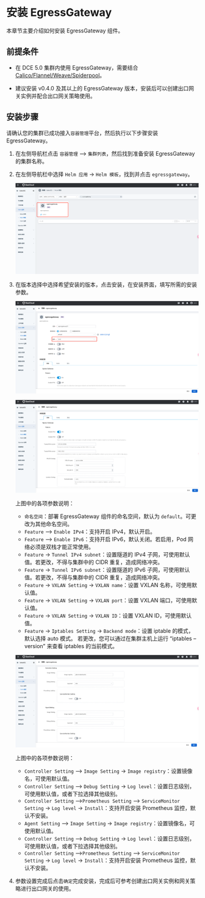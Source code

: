 # 安装 EgressGateway

本章节主要介绍如何安装 EgressGateway 组件。

## 前提条件

- 在 DCE 5.0 集群内使用 EgressGateway，需要结合 [Calico/Flannel/Weave/Spiderpool](../../modules/egressgateway/usage.md)。

- 建议安装 v0.4.0 及其以上的 EgressGateway 版本，安装后可以创建出口网关实例并配合出口网关策略使用。

## 安装步骤

请确认您的集群已成功接入`容器管理`平台，然后执行以下步骤安装 EgressGateway。

1. 在左侧导航栏点击 `容器管理` —> `集群列表`，然后找到准备安装 EgressGateway 的集群名称。

1. 在左侧导航栏中选择 `Helm 应用` -> `Helm 模板`，找到并点击 `egressgateway`。

    ![找到 egressgateway](../../images/egress-install-1.png)

1. 在版本选择中选择希望安装的版本，点击安装，在安装界面，填写所需的安装参数。

    ![点击安装](../../images/egress-install-2.png)

    ![填写参数](../../images/egress-install-3.png)

    上图中的各项参数说明：

    - `命名空间`：部署 EgressGateway 组件的命名空间，默认为 `default`。可更改为其他命名空间。
    - `Feature` —> `Enable IPv4`：支持开启 IPv4，默认开启。
    - `Feature` —> `Enable IPv6`：支持开启 IPv6，默认关闭。若启用，Pod 网络必须是双栈才能正常使用。
    - `Feature` -> `Tunnel IPv4 subnet`：设置隧道的 IPv4 子网，可使用默认值。若更改，不得与集群中的 CIDR 重复，造成网络冲突。
    - `Feature` -> `Tunnel IPv6 subnet`：设置隧道的 IPv6 子网，可使用默认值。若更改，不得与集群中的 CIDR 重复，造成网络冲突。
    - `Feature` -> `VXLAN Setting` -> `VXLAN name`：设置 VXLAN 名称，可使用默认值。
    - `Feature` -> `VXLAN Setting` -> `VXLAN port`：设置 VXLAN 端口，可使用默认值。
    - `Feature` -> `VXLAN Setting` -> `VXLAN ID`：设置 VXLAN ID，可使用默认值。
    - `Feature` -> `Iptables Setting` -> `Backend mode`：设置 iptable 的模式，默认选择 auto 模式。
      若更改，您可以通过在集群主机上运行 “iptables –version” 来查看 iptables 的当前模式。

    ![填写参数](../../images/egress-install-4.png)

    上图中的各项参数说明：

    - `Controller Setting` —> `Image Setting` -> `Image registry`：设置镜像名，可使用默认值。
    - `Controller Setting` —> `Debug Setting` -> `Log level`：设置日志级别，可使用默认值，或者下拉选择其他级别。
    - `Controller Setting` —>`Prometheus Setting` —> `ServiceMonitor Setting` -> `Log level` -> `Install`：支持开启安装 Prometheus 监控，默认不安装。
    - `Agent Setting` —> `Image Setting` -> `Image registry`：设置镜像名，可使用默认值。
    - `Controller Setting` —> `Debug Setting` -> `Log level`：设置日志级别，可使用默认值，或者下拉选择其他级别。
    - `Controller Setting` —>`Prometheus Setting` —> `ServiceMonitor Setting` -> `Log level` -> `Install`：支持开启安装 Prometheus 监控，默认不安装。

1. 参数设置完成后点击`确定`完成安装，完成后可参考创建出口网关实例和网关策略进行出口网关的使用。
